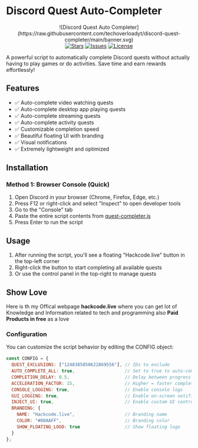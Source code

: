 # Discord Quest Auto-Completer

<p align="center">
![Discord Quest Auto Completer](https://raw.githubusercontent.com/techoverloadyt/discord-quest-completer/main/banner.svg)
  <br>
  <a href="https://github.com/yourusername/discord-quest-auto-completer/stargazers"><img src="https://img.shields.io/github/stars/yourusername/discord-quest-auto-completer" alt="Stars"></a>
  <a href="https://github.com/yourusername/discord-quest-auto-completer/issues"><img src="https://img.shields.io/github/issues/yourusername/discord-quest-auto-completer" alt="Issues"></a>
  <a href="https://github.com/yourusername/discord-quest-auto-completer/blob/main/LICENSE"><img src="https://img.shields.io/github/license/yourusername/discord-quest-auto-completer" alt="License"></a>
</p>

A powerful script to automatically complete Discord quests without actually having to play games or do activities. Save time and earn rewards effortlessly!

## Features

- ✅ Auto-complete video watching quests
- ✅ Auto-complete desktop app playing quests
- ✅ Auto-complete streaming quests
- ✅ Auto-complete activity quests
- ✅ Customizable completion speed
- ✅ Beautiful floating UI with branding
- ✅ Visual notifications
- ✅ Extremely lightweight and optimized

## Installation

### Method 1: Browser Console (Quick)

1. Open Discord in your browser (Chrome, Firefox, Edge, etc.)
2. Press F12 or right-click and select "Inspect" to open developer tools
3. Go to the "Console" tab
4. Paste the entire script contents from [quest-completer.js](quest-completer.js)
5. Press Enter to run the script

## Usage

1. After running the script, you'll see a floating "Hackcode.live" button in the top-left corner
2. Right-click the button to start completing all available quests
3. Or use the control panel in the top-right to manage quests

## Show Love

Here is th my Offical webpage **hackcode.live** where you can get lot of Knowledge and Information related to tech and programming also **Paid Products in free** as a love

### Configuration

You can customize the script behavior by editing the CONFIG object:

```javascript
const CONFIG = {
  QUEST_EXCLUSIONS: ["1248385850622869556"], // IDs to exclude
  AUTO_COMPLETE_ALL: true,                   // Set to true to auto-complete all quests
  COMPLETION_DELAY: 0.5,                     // Delay between progress updates (seconds)
  ACCELERATION_FACTOR: 15,                   // Higher = faster completion
  CONSOLE_LOGGING: true,                     // Enable console logs
  GUI_LOGGING: true,                         // Enable on-screen notifications
  INJECT_UI: true,                           // Enable custom UI controls
  BRANDING: {
    NAME: "Hackcode.live",                   // Branding name
    COLOR: "#00AAFF",                        // Branding color
    SHOW_FLOATING_LOGO: true                 // Show floating logo
  }
};

